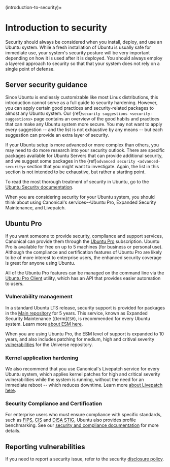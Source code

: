 (introduction-to-security)=
# Introduction to security

Security should always be considered when you install, deploy, and use an
Ubuntu system. While a fresh installation of Ubuntu is usually safe for
immediate use, your system's security posture will be very important depending
on how it is used after it is deployed. You should always employ a layered
approach to security so that that your system does not rely on a single
point of defense.

## Server security guidance

Since Ubuntu is endlessly customizable like most Linux distributions, this 
introduction cannot serve as a full guide to security hardening. However, 
you can apply certain good practices and security-related packages to almost
any Ubuntu system. Our {ref}`security suggestions <security-suggestions>` 
page contains an overview of the good habits and practices that can
make any Ubuntu system more secure. You may not want to apply every 
suggestion -- and the list is not exhaustive by any means -- but 
each suggestion can provide an extra layer of security.

If your Ubuntu setup is more advanced or more complex than others, you may 
need to do more research into your security outlook. There are specific 
packages available for Ubuntu Servers that can provide additional security, and
we suggest some packages in the {ref}`advanced security <advanced-security>` 
section that you might want to investigate. Again, the list in this section
is not  intended to be exhaustive, but rather a starting point.

To read the most thorough treatment of security in Ubuntu, go to the
[Ubuntu Security documentation](https://ubuntu.com/security).

When you are considering security for your Ubuntu system, you should
think about using Canonical's services--Ubuntu Pro, Expanded Security 
Maintenance, and Livepatch.

## Ubuntu Pro

If you want someone to provide security, compliance and support services,
Canonical can provide them through the [Ubuntu Pro](https://ubuntu.com/pro)
subscription. Ubuntu Pro is available for free on up to 5 machines (for 
business or personal use). Although the compliance and certification 
features of Ubuntu Pro are likely to be of more interest to enterprise
users, the enhanced security coverage is great for anyone using Ubuntu.

All of the Ubuntu Pro features can be managed on the command line via the
[Ubuntu Pro Client](https://canonical-ubuntu-pro-client.readthedocs-hosted.com/en/latest/)
utility, which has an API that provides easier automation to users.

### Vulnerability management

In a standard Ubuntu LTS release, security support is provided for packages in
the [Main repository](https://canonical-ubuntu-packaging-guide.readthedocs-hosted.com/en/latest/explanation/archive/#components)
for 5 years. This service, known as Expanded Security Maintenance ({term}`ESM`), 
is recommended for every Ubuntu system. Learn more [about ESM here](https://ubuntu.com/security/esm).

When you are using Ubuntu Pro, the ESM level of support is expanded 
to 10 years, and also includes patching for medium, high and critival severity
[vulnerabilities](https://ubuntu.com/security/cves/about) for the Universe
repository.

### Kernel application hardening

We also recommend that you use Canonical's Livepatch service for 
every Ubuntu system, which applies kernel patches for high and 
critical severity vulnerabilities while the system is running, without 
the need for an immediate reboot -- which reduces downtime. Learn more
[about Livepatch here](https://ubuntu.com/security/livepatch).

### Security Compliance and Certification

For enterprise users who must ensure compliance with specific standards, such as
[FIPS](https://ubuntu.com/security/certifications/docs/fips),
[CIS](https://ubuntu.com/security/certifications/docs/usg) and
[DISA STIG](https://ubuntu.com/security/certifications/docs/disa-stig), Ubuntu
also provides profile benchmarking. See our
[security and compliance documentation](https://ubuntu.com/security/certifications/docs)
for more details.
 
## Reporting vulnerabilities

If you need to report a security issue, refer to the security
[disclosure policy](https://ubuntu.com/security/disclosure-policy).

